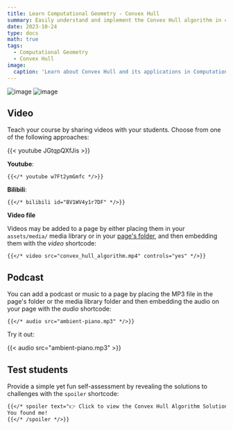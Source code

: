 ```yaml
---
title: Learn Computational Geometry - Convex Hull
summary: Easily understand and implement the Convex Hull algorithm in computational geometry.
date: 2023-10-24
type: docs
math: true
tags:
  - Computational Geometry
  - Convex Hull
image:
  caption: 'Learn about Convex Hull and its applications in Computational Geometry'
---
```


![image](https://github.com/user-attachments/assets/21e6e8a6-331b-4524-afbc-905a17887e90)
![image](https://github.com/user-attachments/assets/77a1c033-1730-4ba6-86f8-af6852c60020)



## Video

Teach your course by sharing videos with your students. Choose from one of the following approaches:

{{< youtube JGtqpQXfJis >}}

**Youtube**:

    {{</* youtube w7Ft2ymGmfc */>}}

**Bilibili**:

    {{</* bilibili id="BV1WV4y1r7DF" */>}}

**Video file**

Videos may be added to a page by either placing them in your `assets/media/` media library or in your [page's folder](https://gohugo.io/content-management/page-bundles/), and then embedding them with the _video_ shortcode:

    {{</* video src="convex_hull_algorithm.mp4" controls="yes" */>}}

## Podcast

You can add a podcast or music to a page by placing the MP3 file in the page's folder or the media library folder and then embedding the audio on your page with the _audio_ shortcode:

    {{</* audio src="ambient-piano.mp3" */>}}

Try it out:

{{< audio src="ambient-piano.mp3" >}}

## Test students

Provide a simple yet fun self-assessment by revealing the solutions to challenges with the `spoiler` shortcode:

```markdown
{{</* spoiler text="👉 Click to view the Convex Hull Algorithm Solution" */>}}
You found me!
{{</* /spoiler */>}}
